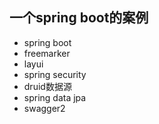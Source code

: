 ## 一个spring boot的案例
 - spring boot
 - freemarker
 - layui
 - spring security
 - druid数据源
 - spring data jpa
 - swagger2